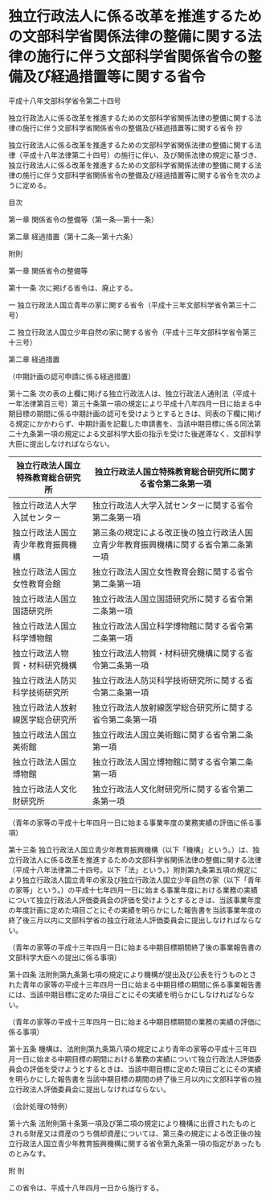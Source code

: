 # 独立行政法人に係る改革を推進するための文部科学省関係法律の整備に関する法律の施行に伴う文部科学省関係省令の整備及び経過措置等に関する省令

平成十八年文部科学省令第二十四号

独立行政法人に係る改革を推進するための文部科学省関係法律の整備に関する法律の施行に伴う文部科学省関係省令の整備及び経過措置等に関する省令 抄

独立行政法人に係る改革を推進するための文部科学省関係法律の整備に関する法律（平成十八年法律第二十四号）の施行に伴い、及び関係法律の規定に基づき、独立行政法人に係る改革を推進するための文部科学省関係法律の整備に関する法律の施行に伴う文部科学省関係省令の整備及び経過措置等に関する省令を次のように定める。

目次

第一章 関係省令の整備等（第一条―第十一条）

第二章 経過措置（第十二条―第十六条）

附則

第一章 関係省令の整備等

第十一条 次に掲げる省令は、廃止する。

一 独立行政法人国立青年の家に関する省令（平成十三年文部科学省令第三十二号）

二 独立行政法人国立少年自然の家に関する省令（平成十三年文部科学省令第三十三号）

第二章 経過措置

（中期計画の認可申請に係る経過措置）

第十二条 次の表の上欄に掲げる独立行政法人は、独立行政法人通則法（平成十一年法律第百三号）第三十条第一項の規定により平成十八年四月一日に始まる中期目標の期間に係る中期計画の認可を受けようとするときは、同表の下欄に掲げる規定にかかわらず、中期計画を記載した申請書を、当該中期目標に係る同法第二十九条第一項の規定による文部科学大臣の指示を受けた後遅滞なく、文部科学大臣に提出しなければならない。

独立行政法人国立特殊教育総合研究所 | 独立行政法人国立特殊教育総合研究所に関する省令第二条第一項  
---|---  
独立行政法人大学入試センター | 独立行政法人大学入試センターに関する省令第二条第一項  
独立行政法人国立青少年教育振興機構 | 第三条の規定による改正後の独立行政法人国立青少年教育振興機構に関する省令第二条第一項  
独立行政法人国立女性教育会館 | 独立行政法人国立女性教育会館に関する省令第二条第一項  
独立行政法人国立国語研究所 | 独立行政法人国立国語研究所に関する省令第二条第一項  
独立行政法人国立科学博物館 | 独立行政法人国立科学博物館に関する省令第二条第一項  
独立行政法人物質・材料研究機構 | 独立行政法人物質・材料研究機構に関する省令第二条第一項  
独立行政法人防災科学技術研究所 | 独立行政法人防災科学技術研究所に関する省令第二条第一項  
独立行政法人放射線医学総合研究所 | 独立行政法人放射線医学総合研究所に関する省令第二条第一項  
独立行政法人国立美術館 | 独立行政法人国立美術館に関する省令第二条第一項  
独立行政法人国立博物館 | 独立行政法人国立博物館に関する省令第二条第一項  
独立行政法人文化財研究所 | 独立行政法人文化財研究所に関する省令第二条第一項  
  
（青年の家等の平成十七年四月一日に始まる事業年度の業務実績の評価に係る事項）

第十三条 独立行政法人国立青少年教育振興機構（以下「機構」という。）は、独立行政法人に係る改革を推進するための文部科学省関係法律の整備に関する法律（平成十八年法律第二十四号。以下「法」という。）附則第九条第五項の規定により独立行政法人国立青年の家及び独立行政法人国立少年自然の家（以下「青年の家等」という。）の平成十七年四月一日に始まる事業年度における業務の実績について独立行政法人評価委員会の評価を受けようとするときは、当該事業年度の年度計画に定めた項目ごとにその実績を明らかにした報告書を当該事業年度の終了後三月以内に文部科学省の独立行政法人評価委員会に提出しなければならない。

（青年の家等の平成十三年四月一日に始まる中期目標期間終了後の事業報告書の文部科学大臣への提出に係る事項）

第十四条 法附則第九条第七項の規定により機構が提出及び公表を行うものとされた青年の家等の平成十三年四月一日に始まる中期目標の期間に係る事業報告書には、当該中期目標に定めた項目ごとにその実績を明らかにしなければならない。

（青年の家等の平成十三年四月一日に始まる中期目標期間の業務の実績の評価に係る事項）

第十五条 機構は、法附則第九条第八項の規定により青年の家等の平成十三年四月一日に始まる中期目標の期間における業務の実績について独立行政法人評価委員会の評価を受けようとするときは、当該中期目標に定めた項目ごとにその実績を明らかにした報告書を当該中期目標の期間の終了後三月以内に文部科学省の独立行政法人評価委員会に提出しなければならない。

（会計処理の特例）

第十六条 法附則第十条第一項及び第二項の規定により機構に出資されたものとされる財産又は資産のうち償却資産については、第三条の規定による改正後の独立行政法人国立青少年教育振興機構に関する省令第九条第一項の指定があったものとみなす。

附 則

この省令は、平成十八年四月一日から施行する。
